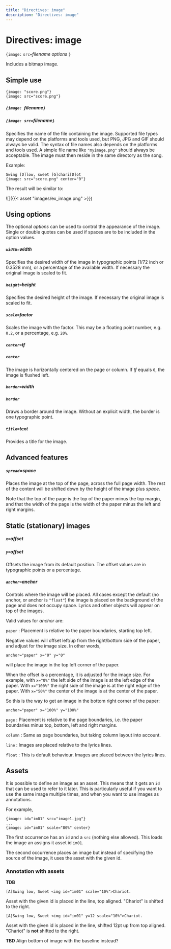 ```yaml
---
title: "Directives: image"
description: "Directives: image"
---
```


# Directives: image

`{image:` `src=`*filename* _options_ `}`

Includes a bitmap image.

## Simple use

    {image: "score.png"}
    {image: src="score.png"}

##### `{image: `*filename*`}`
##### `{image: src=`*filename*`}`
Specifies the name of the file containing the image.
Supported file types may depend on the platforms and
tools used, but PNG, JPG and GIF should always be valid.
The syntax of file names also depends on the platforms and
tools used. A simple file name like `"myimage.png"` should always
be acceptable. The image must then reside in the same directory as the song.

Example:

    Swing [D]low, sweet [G]chari[D]ot
    {image: src="score.png" center="0"}

The result will be similar to:

![]({{< asset "images/ex_image.png" >}})

## Using options

The optional _options_ can be used to control the appearance of the
image. Single or double quotes can be used if spaces are to be
included in the option values.

##### `width=`*width*  
Specifies the desired width of the image in typographic points (1/72
inch or 0.3528 mm), or a percentage of the available width.
If necessary the original image is scaled to fit.

##### `height=`*height*  
Specifies the desired height of the image. If necessary the original
image is scaled to fit.

##### `scale=`*factor*  
Scales the image with the factor.
This may be a floating point number, e.g. `0.2`, or a percentage, e.g. `20%`.

##### `center=`*tf*  
##### `center`  
The image is horizontally centered on the page or column.
If _tf_ equals `0`, the image is flushed left.

##### `border=`*width*  
##### `border`  
Draws a border around the image.
Without an explicit width, the border is one typographic point.

##### `title=`*text*  
Provides a title for the image.

## Advanced features

##### `spread`=*space*  
Places the image at the top of the page, across the full page width.
The rest of the content will be shifted down by the height of the
image plus *space*.

Note that the top of the page is the top of the paper minus the
top margin, and that the width of the page is the width of the paper
minus the left and right margins.

## Static (stationary) images

##### `x=`*offset*
##### `y=`*offset*
Offsets the image from its default position.
The offset values are in typographic points or a percentage.

##### `anchor=`*anchor*  
Controls where the image will be placed.
All cases except the default (no anchor, or anchor is `"float"`) the
image is placed on the background of the page and does not occupy space.
Lyrics and other objects will appear on top of the images.

Valid values for *anchor* are:

`paper`
: Placement is relative to the paper boundaries, starting top left.

 Negative values will offset left/up from the
right/bottom side of the paper, and adjust for the image size.
In other words,

    anchor="paper" x="0" y="0"

will place the image in the top left corner of the paper.

When the offset is a percentage, it is adjusted for the image size.
For example, with `x="0%"` the left side of the image is at the left
edge of the paper. With `x="100%"` the right side of the image is at
the right edge of the paper. With `x="50%"` the center of the image is
at the center of the paper.

So this is the way to get an image in the bottom right corner of
the paper: 

    anchor="paper" x="100%" y="100%"

`page`
: Placement is relative to the page boundaries, i.e. the paper
boundaries minus top, bottom, left and right margins.

`column`
: Same as page boundaries, but taking column layout into account.

`line`
: Images are placed relative to the lyrics lines.

`float`
: This is default behaviour.
Images are placed between the lyrics lines.

## Assets

It is possible to define an image as an asset. This means that it gets
an `id` that can be used to refer to it later.
This is particularly useful if you want to use the same image multiple
times, and when you want to use images as annotations.

For example,

````
{image: id="im01" src="image1.jpg"}
...
{image: id="im01" scale="80%" center}
````

The first occurrence has an `id` and a `src` (nothing else allowed).
This loads the image an assigns it asset id `im01`.

The second occurrence places an image but instead of specifying the
source of the image, it uses the asset with the given id.

### Annotation with assets

**TDB**

````
[A]Swing low, Sweet <img id="im01" scale="10%">Chariot.
````

Asset with the given id is placed in the line, top aligned. "Chariot"
is shifted to the right.

````
[A]Swing low, Sweet <img id="im01" y=12 scale="10%">Chariot.
````

Asset with the given id is placed in the line, shifted 12pt up from
top aligned. "Chariot" is **not** shifted to the right.

**TBD** Align bottom of image with the baseline instead?
